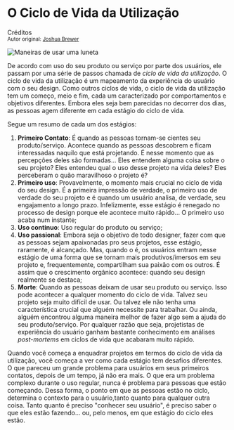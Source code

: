 O Ciclo de Vida da Utilização
============================
Créditos<br/>
<small>Autor original: [Joshua Brewer](http://52weeksofux.com/post/385981737/the-usage-lifecycle)</small>

![Maneiras de usar uma luneta](http://media.tumblr.com/tumblr_kxqxnyVFWn1qz7ace.png "Maneiras de usar uma luneta")

De acordo com uso do seu produto ou serviço por parte dos usuários, ele passam por uma série de passos chamada de *ciclo de vida da utilização*. O ciclo de vida da utilização é um mapeamento da experiência do usuário com o seu design. Como outros ciclos de vida, o ciclo de vida da utilização tem um começo, meio e fim, cada um caracterizado por comportamentos e objetivos diferentes. Embora eles seja bem parecidas no decorrer dos dias, as pessoas agem diferente em cada estágio do ciclo de vida.

Segue um resumo de cada um dos estágios:

1. **Primeiro Contato**: É quando as pessoas tornam-se cientes seu produto/serviço. Acontece quando as pessoas descobrem e ficam interessadas naquilo que está projetando. É nesse momento que as percepções deles são formadas... Eles entendem alguma coisa sobre o seu projeto? Eles entendeu qual o uso desse projeto na vida deles? Eles perceberam o quão maravilhoso o projeto é?
2. **Primeiro uso**: Provavelmente, o momento mais crucial no ciclo de vida do seu design. É a primeira impressão de verdade, o primeiro uso de verdade do seu projeto e é quando um usuário analisa, de verdade, seu engajamento a longo prazo. Infelizmente, esse estágio é renegado no processo de design porque ele acontece muito rápido... O primeiro uso acaba num instante;
3. **Uso continuo**: Uso regular do produto ou serviço;
4. **Uso passional**: Embora seja o objetivo de todo designer, fazer com que as pessoas sejam apaixonadas pro seus projetos, esse estágio, raramente, é alcançado. Mas, quando o é, os usuários entram nesse estágio de uma forma que se tornam mais produtivos/imersos em seu projeto e, frequentemente, compartilham sua paixão com os outros. É assim que o crescimento orgânico acontece: quando seu design realmente se destaca;
5. **Morte**: Quando as pessoas deixam de usar seu produto ou serviço. Isso pode acontecer a qualquer momento do ciclo de vida. Talvez seu projeto seja muito difícil de usar. Ou talvez ele não tenha uma característica crucial que alguém necessite para trabalhar. Ou ainda, alguém encontrou alguma maneira melhor de fazer algo sem a ajuda do seu produto/serviço. Por qualquer razão que seja, projetistas de experiência do usuário ganham bastante conhecimento em análises *post-mortems* em ciclos de vida que acabaram muito rápido.

Quando você começa a enquadrar projetos em termos do ciclo de vida da utilização, você começa a ver como cada estágio tem desafios diferentes. O que pareceu um grande problema para usuários em seus primeiros contatos, depois de um tempo, já não era mais. O que era um problema complexo durante o uso regular, nunca é problema para pessoas que estão começando. Dessa forma, o ponto em que as pessoas estão no ciclo, determina o contexto para o usuário,tanto quanto para qualquer outra coisa. Tanto quanto é preciso "conhecer seu usuário", é preciso saber o que eles estão fazendo... ou, pelo menos, em que estágio do ciclo eles estão.
